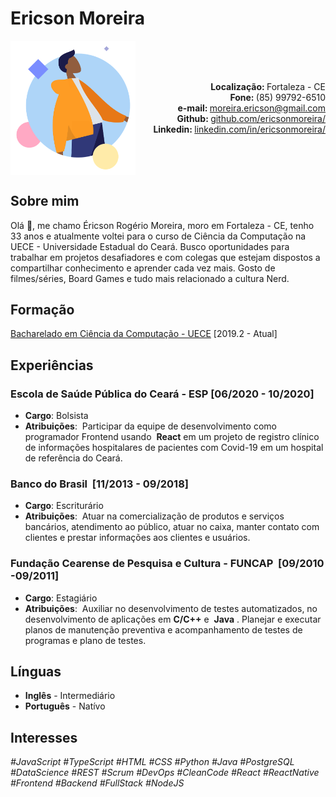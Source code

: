 # Ericson Moreira

<div style="display: flex; align-items: center; justify-content: space-between;">
  <img src=".github/images/landing.png" alt="landing" width="200px">
  <ul style="text-align: right; list-style: none;">
    <li><strong>Localização​: </strong>Fortaleza - CE</li>
    <li><strong>Fone​: </strong>(85) 99792-6510</li>
    <li><strong>e-mail: ​</strong><a href="​moreira.ericson@gmail.com">​moreira.ericson@gmail.com</a></li>
    <li><strong>Github​: ​</strong><a href="https://github.com/ericsonmoreira/">github.com/ericsonmoreira/</a></li>
    <li><strong>Linkedin​: </strong><a href="https://www.linkedin.com/in/ericsonmoreira/">linkedin.com/in/ericsonmoreira/</a></li>
  </ul>
</div>

## Sobre mim

Olá 👋, me chamo Éricson Rogério Moreira, moro em Fortaleza - CE, tenho 33 anos e atualmente voltei para o curso de Ciência da Computação na UECE - Universidade Estadual do Ceará. Busco oportunidades para trabalhar em projetos desafiadores e com colegas que estejam dispostos a compartilhar conhecimento e aprender cada vez mais. Gosto de filmes/séries, Board Games e tudo mais relacionado a cultura Nerd.

## Formação

[Bacharelado em Ciência da Computação - UECE](http://www.uece.br/computacao/) [2019.2 - Atual]

## Experiências

### Escola de Saúde Pública do Ceará - ESP​ [06/2020 - 10/2020]

- **Cargo**:​ Bolsista
- **Atribuições**: ​ Participar da equipe de desenvolvimento como programador ​Frontend usando ​ **React** em um projeto de registro clínico de informações hospitalares de pacientes com Covid-19 em um hospital de referência do Ceará.

### Banco do Brasil ​ [11/2013 - 09/2018]

- **Cargo**:​ Escriturário
- **Atribuições**: ​ Atuar na comercialização de produtos e serviços bancários, atendimento ao público, atuar no caixa, manter contato com clientes e prestar informações aos clientes e usuários.

### Fundação Cearense de Pesquisa e Cultura - FUNCAP ​ [09/2010 -09/2011]

- **Cargo**:​ Estagiário
- **Atribuições**: ​ Auxiliar no desenvolvimento de testes automatizados, no desenvolvimento de aplicações em ​ **C/C++** e ​ **Java​** . Planejar e executar planos de manutenção preventiva e acompanhamento de testes de programas e plano de testes.

## Línguas

- **Inglês** - Intermediário
- **Português**​ - Natívo

## Interesses

_#JavaScript_ _#TypeScript_ _#HTML_ _#CSS_ _#Python_ _#Java_ _#PostgreSQL_ _#DataScience_ _#REST_ _#Scrum_ _#DevOps_ _#CleanCode_ _#React_ _#ReactNative_ _#Frontend_ _#Backend_ _#FullStack_ _#NodeJS_

